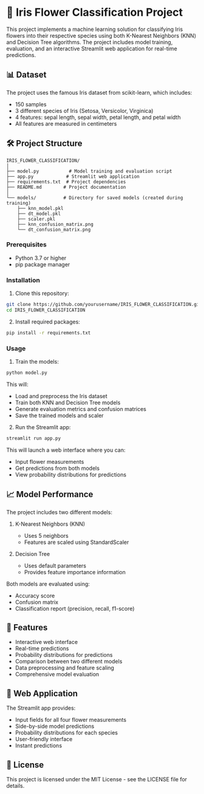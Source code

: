 # 🌸 Iris Flower Classification Project

This project implements a machine learning solution for classifying Iris flowers into their respective species using both K-Nearest Neighbors (KNN) and Decision Tree algorithms. The project includes model training, evaluation, and an interactive Streamlit web application for real-time predictions.

## 📊 Dataset

The project uses the famous Iris dataset from scikit-learn, which includes:
- 150 samples
- 3 different species of Iris (Setosa, Versicolor, Virginica)
- 4 features: sepal length, sepal width, petal length, and petal width
- All features are measured in centimeters

## 🛠️ Project Structure

```
IRIS_FLOWER_CLASSIFICATION/
│
├── model.py           # Model training and evaluation script
├── app.py            # Streamlit web application
├── requirements.txt  # Project dependencies
├── README.md        # Project documentation
│
└── models/          # Directory for saved models (created during training)
    ├── knn_model.pkl
    ├── dt_model.pkl
    ├── scaler.pkl
    ├── knn_confusion_matrix.png
    └── dt_confusion_matrix.png
```


### Prerequisites

- Python 3.7 or higher
- pip package manager

### Installation

1. Clone this repository:
```bash
git clone https://github.com/yourusername/IRIS_FLOWER_CLASSIFICATION.git
cd IRIS_FLOWER_CLASSIFICATION
```

2. Install required packages:
```bash
pip install -r requirements.txt
```

### Usage

1. Train the models:
```bash
python model.py
```
This will:
- Load and preprocess the Iris dataset
- Train both KNN and Decision Tree models
- Generate evaluation metrics and confusion matrices
- Save the trained models and scaler

2. Run the Streamlit app:
```bash
streamlit run app.py
```
This will launch a web interface where you can:
- Input flower measurements
- Get predictions from both models
- View probability distributions for predictions

## 📈 Model Performance

The project includes two different models:
1. K-Nearest Neighbors (KNN)
   - Uses 5 neighbors
   - Features are scaled using StandardScaler
   
2. Decision Tree
   - Uses default parameters
   - Provides feature importance information

Both models are evaluated using:
- Accuracy score
- Confusion matrix
- Classification report (precision, recall, f1-score)

## 🌟 Features

- Interactive web interface
- Real-time predictions
- Probability distributions for predictions
- Comparison between two different models
- Data preprocessing and feature scaling
- Comprehensive model evaluation

## 📱 Web Application

The Streamlit app provides:
- Input fields for all four flower measurements
- Side-by-side model predictions
- Probability distributions for each species
- User-friendly interface
- Instant predictions


## 📝 License

This project is licensed under the MIT License - see the LICENSE file for details. 